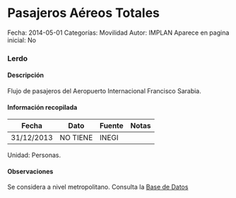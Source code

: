 Pasajeros Aéreos Totales
=====

Fecha: 2014-05-01
Categorías: Movilidad
Autor: IMPLAN
Aparece en pagina inicial: No

### Lerdo

#### Descripción

Flujo de pasajeros del Aeropuerto Internacional Francisco Sarabia.

<!-- break -->

#### Información recopilada

<table class="table table-hover table-bordered matriz">
  <thead>
    <tr><th>Fecha</th><th>Dato</th><th>Fuente</th><th>Notas</th></tr>
  </thead>
  <tbody>
    <tr><td class="centrado">31/12/2013</td><td class="derecha">NO TIENE</td><td>INEGI</td><td></td></tr>
  </tbody>
</table>

Unidad: Personas.

#### Observaciones

Se considera a nivel metropolitano. Consulta la [Base de Datos](http://www.oma.aero/es/aeropuertos/trfico-de-pasajeros/)
